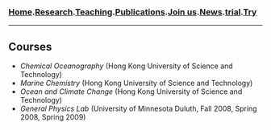 ### [**Home**](README.md).[**Research**](Research.md).[**Teaching**](Teaching.md).[**Publications**](Publications.md).[**Join us**](Joinus.md).[**News**](News.md).[**trial**](trial2.md).[Try](trial)
---

## Courses
- _Chemical Oceanography_ (Hong Kong University of Science and Technology) 
- _Marine Chemistry_ (Hong Kong University of Science and Technology)
- _Ocean and Climate Change_ (Hong Kong University of Science and Technology)
- _General Physics Lab_ (University of Minnesota Duluth, Fall 2008, Spring 2008, Spring 2009)


